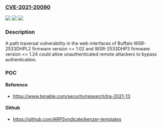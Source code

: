 ### [CVE-2021-20090](https://cve.mitre.org/cgi-bin/cvename.cgi?name=CVE-2021-20090)
![](https://img.shields.io/static/v1?label=Product&message=Buffalo%20WSR-2533DHPL2%2C%20Buffalo%20WSR-2533DHP3&color=blue)
![](https://img.shields.io/static/v1?label=Version&message=n%2Fa&color=blue)
![](https://img.shields.io/static/v1?label=Vulnerability&message=Path%20Traversal&color=brighgreen)

### Description

A path traversal vulnerability in the web interfaces of Buffalo WSR-2533DHPL2 firmware version <= 1.02 and WSR-2533DHP3 firmware version <= 1.24 could allow unauthenticated remote attackers to bypass authentication.

### POC

#### Reference
- https://www.tenable.com/security/research/tra-2021-13

#### Github
- https://github.com/ARPSyndicate/kenzer-templates

